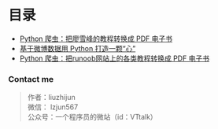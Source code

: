 ﻿# 目录

* [Python 爬虫：把廖雪峰的教程转换成 PDF 电子书](./pdf)
* [基于微博数据用 Python 打造一颗“心”](./heart/)
* [Python 爬虫：把runoob网站上的各类教程转换成 PDF 电子书](./runoob2pdf)

### Contact me

>作者：liuzhijun  
>微信： lzjun567  
>公众号：一个程序员的微站（id：VTtalk）